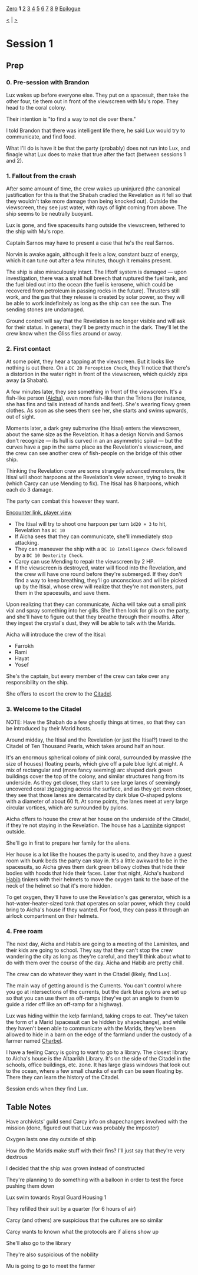 [Zero](./Session0.md) **1** [2](./Session2.md) [3](./Session3.md) [4](./Session4.md) [5](./Session5.md) [6](./Session6.md) [7](./Session7.md) [8](./Session8.md) [9](./Session9.md) [Epilogue](./Epilogue.md)

[<](./Session0.md) | [>](./Session2.md)

# Session 1

## Prep

### 0. Pre-session with Brandon

Lux wakes up before everyone else. They put on a spacesuit, then take the other four, tie them out in front of the viewscreen with Mu's rope. They head to the coral colony.

Their intention is "to find a way to not die over there."

I told Brandon that there was intelligent life there, he said Lux would try to communicate, and find food.

What I'll do is have it be that the party (probably) does not run into Lux, and finagle what Lux does to make that true after the fact (between sessions 1 and 2).

### 1. Fallout from the crash

After some amount of time, the crew wakes up uninjured (the canonical justification for this is that the Shabah cradled the Revelation as it fell so that they wouldn't take more damage than being knocked out). Outside the viewscreen, they see just water, with rays of light coming from above. The ship seems to be neutrally buoyant.

Lux is gone, and five spacesuits hang outside the viewscreen, tethered to the ship with Mu's rope.

Captain Sarnos may have to present a case that he's the real Sarnos.

Norvin is awake again, although it feels a low, constant buzz of energy, which it can tune out after a few minutes, though it remains present.

The ship is also miraculously intact. The liftoff system is damaged — upon investigation, there was a small hull breech that ruptured the fuel tank, and the fuel bled out into the ocean (the fuel is kerosene, which could be recovered from petroleum in passing rocks in the future). Thrusters still work, and the gas that they release is created by solar power, so they will be able to work indefinitely as long as the ship can see the sun. The sending stones are undamaged.

Ground control will say that the Revelation is no longer visible and will ask for their status. In general, they'll be pretty much in the dark. They'll let the crew know when the Gliss flies around or away.

### 2. First contact

At some point, they hear a tapping at the viewscreen. But it looks like nothing is out there. On a `DC 20 Perception Check`, they'll notice that there's a distortion in the water right in front of the viewscreen, which quickly zips away (a Shabah).

A few minutes later, they see something in front of the viewscreen. It's a fish-like person ([Aicha](../NPCs/Laminites/Aicha.md)), even more fish-like than the Tritons (for instance, she has fins and tails instead of hands and feet). She's wearing flowy green clothes. As soon as she sees them see her, she starts and swims upwards, out of sight.

Moments later, a dark grey submarine (the Itisal) enters the viewscreen, about the same size as the Revelation. It has a design Norvin and Sarnos don't recognize — its hull is curved in an an asymmetric spiral — but the curves have a gap in the same place as the Revelation's viewscreen, and the crew can see another crew of fish-people on the bridge of this other ship.

Thinking the Revelation crew are some strangely advanced monsters, the Itisal will shoot harpoons at the Revelation's view screen, trying to break it (which Carcy can use Mending to fix). The Itisal has 8 harpoons, which each do 3 damage.

The party can combat this however they want.

[Encounter link, player view](https://www.improved-initiative.com/p/zi8my0q4)

- The Itisal will try to shoot one harpoon per turn `1d20 + 3` to hit, Revelation has `AC 10`
- If Aicha sees that they can communicate, she'll immediately stop attacking.
- They can maneuver the ship with a `DC 10 Intelligence Check` followed by a `DC 10 Dexterity Check`.
- Carcy can use Mending to repair the viewscreen by 2 HP.
- If the viewscreen is destroyed, water will flood into the Revelation, and the crew will have one round before they're submerged. If they don't find a way to keep breathing, they'll go unconscious and will be picked up by the Itisal, whose crew will realize that they're not monsters, put them in the spacesuits, and save them.

Upon realizing that they can communicate, Aicha will take out a small pink vial and spray something into her gills. She'll then look for gills on the party, and she'll have to figure out that they breathe through their mouths. After they ingest the crystal's dust, they will be able to talk with the Marids.

Aicha will introduce the crew of the Itisal:

- Farrokh
- Rami
- Hayat
- Yosef

She's the captain, but every member of the crew can take over any responsibility on the ship.

She offers to escort the crew to the [Citadel](../World/Poseidon/Citadel.md).

### 3. Welcome to the Citadel

NOTE: Have the Shabah do a few ghostly things at times, so that they can be introduced by their Marid hosts.

Around midday, the Itisal and the Revelation (or just the Itisal?) travel to the Citadel of Ten Thousand Pearls, which takes around half an hour.

It's an enormous spherical colony of pink coral, surrounded by massive (the size of houses) floating pearls, which give off a pale blue light at night. A mix of rectangular and (more fancy seeming) arc shaped dark green buildings cover the top of the colony, and similar structures hang from its underside. As they get closer, they start to see large lanes of seemingly uncovered coral zigzagging across the surface, and as they get even closer, they see that those lanes are demarcated by dark blue O-shaped pylons with a diameter of about 60 ft. At some points, the lanes meet at very large circular vortices, which are surrounded by pylons.

Aicha offers to house the crew at her house on the underside of the Citadel, if they're not staying in the Revelation. The house has a [Laminite](../NPCs/Laminites.md) signpost outside.

She'll go in first to prepare her family for the aliens.

Her house is a lot like the houses the party is used to, and they have a guest room with bunk beds the party can stay in. It's a little awkward to be in the spacesuits, so Aicha gives them dark green billowy clothes that hide their bodies with hoods that hide their faces. Later that night, Aicha's husband [Habib](../NPCs/Laminites/Habib.md) tinkers with their helmets to move the oxygen tank to the base of the neck of the helmet so that it's more hidden.

To get oxygen, they'll have to use the Revelation's gas generator, which is a hot-water-heater-sized tank that operates on solar power, which they could bring to Aicha's house if they wanted. For food, they can pass it through an airlock compartment on their helmets.

### 4. Free roam

The next day, Aicha and Habib are going to a meeting of the Laminites, and their kids are going to school. They say that they can't stop the crew wandering the city as long as they're careful, and they'll think about what to do with them over the course of the day. Aicha and Habib are pretty chill.

The crew can do whatever they want in the Citadel (likely, find Lux).

The main way of getting around is the Currents. You can't control where you go at intersections of the currents, but the dark blue pylons are set up so that you can use them as off-ramps (they've got an angle to them to guide a rider off like an off-ramp for a highway).

Lux was hiding within the kelp farmland, taking crops to eat. They've taken the form of a Marid (spacesuit can be hidden by shapechange), and while they haven't been able to communicate with the Marids, they've been allowed to hide in a barn on the edge of the farmland under the custody of a farmer named [Charbel](../NPCs/Charbel.md).

I have a feeling Carcy is going to want to go to a library. The closest library to Aicha's house is the Altaarikh Library. It's on the side of the Citadel in the schools, office buildings, etc. zone. It has large glass windows that look out to the ocean, where a few small chunks of earth can be seen floating by. There they can learn the history of the Citadel.

Session ends when they find Lux.

## Table Notes

Have archivists' guild send Carcy info on shapechangers involved with the mission (done, figured out that Lux was probably the imposter)

Oxygen lasts one day outside of ship

How do the Marids make stuff with their fins? I'll just say that they're very dextrous

I decided that the ship was grown instead of constructed

They're planning to do something with a balloon in order to test the force pushing them down

Lux swim towards Royal Guard Housing 1

They refilled their suit by a quarter (for 6 hours of air)

Carcy (and others) are suspicious that the cultures are so similar

Carcy wants to known what the protocols are if aliens show up

She'll also go to the library

They're also suspicious of the nobility

Mu is going to go to meet the farmer
